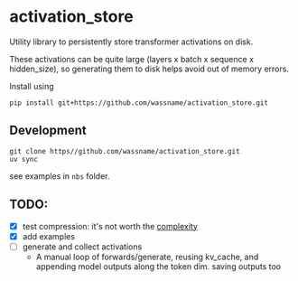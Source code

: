 # activation_store

Utility library to persistently store transformer activations on disk.

These activations can be quite large (layers x batch x sequence x hidden_size), so generating them to disk helps avoid out of memory errors.

Install using 
```
pip install git+https://github.com/wassname/activation_store.git
```

## Development
```
git clone https//github.com/wassname/activation_store.git
uv sync
```

see examples in `nbs` folder.


## TODO:

- [x] test compression: it's not worth the [complexity](https://github.com/EleutherAI/elk/blob/84e99a36a5050881d85f1510a2486ce46ac1f942/elk/extraction/extraction.py#L382)
- [x] add examples
- [ ] generate and collect activations
  - A manual loop of forwards/generate, reusing kv_cache, and appending model outputs along the token dim. saving outputs too
